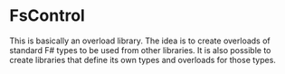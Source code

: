 FsControl
=========

This is basically an overload library.
The idea is to create overloads of standard F# types to be used from other libraries.
It is also possible to create libraries that define its own types and overloads for those types.